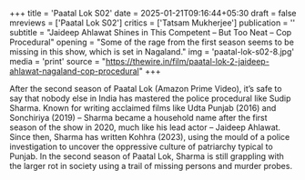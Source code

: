 +++
title = 'Paatal Lok S02'
date = 2025-01-21T09:16:44+05:30
draft = false
mreviews = ['Paatal Lok S02']
critics = ['Tatsam Mukherjee']
publication = ''
subtitle = "Jaideep Ahlawat Shines in This Competent – But Too Neat – Cop Procedural"
opening = "Some of the rage from the first season seems to be missing in this show, which is set in Nagaland."
img = 'paatal-lok-s02-8.jpg'
media = 'print'
source = "https://thewire.in/film/paatal-lok-2-jaideep-ahlawat-nagaland-cop-procedural"
+++

After the second season of Paatal Lok (Amazon Prime Video), it’s safe to say that nobody else in India has mastered the police procedural like Sudip Sharma. Known for writing acclaimed films like Udta Punjab (2016) and Sonchiriya (2019) – Sharma became a household name after the first season of the show in 2020, much like his lead actor – Jaideep Ahlawat. Since then, Sharma has written Kohhra (2023), using the mould of a police investigation to uncover the oppressive culture of patriarchy typical to Punjab. In the second season of Paatal Lok, Sharma is still grappling with the larger rot in society using a trail of missing persons and murder probes.
